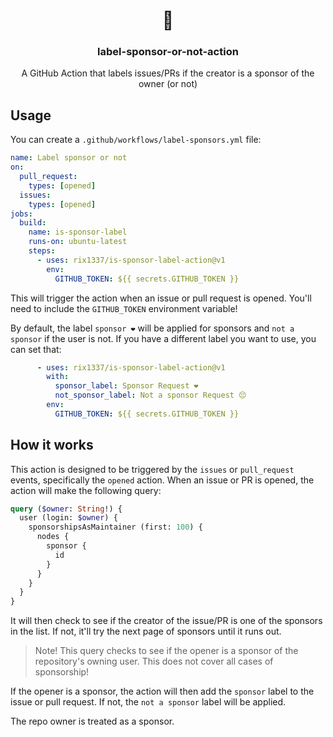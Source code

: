 <h1 align="center">💖</h1>
<h3 align="center">label-sponsor-or-not-action</h3>
<p align="center">A GitHub Action that labels issues/PRs if the creator is a sponsor of the owner (or not)</p>

## Usage

You can create a `.github/workflows/label-sponsors.yml` file:

```yaml
name: Label sponsor or not
on:
  pull_request:
    types: [opened]
  issues:
    types: [opened]
jobs:
  build:
    name: is-sponsor-label
    runs-on: ubuntu-latest
    steps:
      - uses: rix1337/is-sponsor-label-action@v1
        env:
          GITHUB_TOKEN: ${{ secrets.GITHUB_TOKEN }}
```

This will trigger the action when an issue or pull request is opened. You'll need to include the `GITHUB_TOKEN` environment variable!

By default, the label `sponsor ❤️` will be applied for sponsors and `not a sponsor` if the user is not. If you have a different label you want to use, you can set that:

```yaml
      - uses: rix1337/is-sponsor-label-action@v1
        with:
          sponsor_label: Sponsor Request ❤️
          not_sponsor_label: Not a sponsor Request 😔
        env:
          GITHUB_TOKEN: ${{ secrets.GITHUB_TOKEN }}
```

## How it works

This action is designed to be triggered by the `issues` or `pull_request` events, specifically the `opened` action. When an issue or PR is opened, the action will make the following query:

```graphql
query ($owner: String!) { 
  user (login: $owner) {
    sponsorshipsAsMaintainer (first: 100) {
      nodes {
        sponsor {
          id
        }
      }
    }
  }
}
```

It will then check to see if the creator of the issue/PR is one of the sponsors in the list. If not, it'll try the next page of sponsors until it runs out.

> Note! This query checks to see if the opener is a sponsor of the repository's owning user. This does not cover all cases of sponsorship!

If the opener is a sponsor, the action will then add the `sponsor` label to the issue or pull request. If not, the `not a sponsor` label will be applied.

The repo owner is treated as a sponsor.

